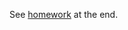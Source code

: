 See [homework](https://github.com/C4Q/AC3.2/blob/master/lessons/unit5/webviews/WebviewNative.md#homework) at the end.
